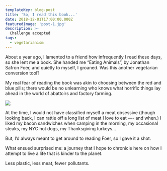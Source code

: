 ```yaml
---
templateKey: blog-post
title: 'So, I read this book...'
date: 2018-12-01T17:00:00.000Z
featuredImage: 'post-1.jpg'
description: >-
  Challenge accepted
tags:
  - vegetarianism
---
```


About a year ago, I lamented to a friend how infrequently I read these days, so she lent me a book. She handed me “Eating Animals”, by Jonathan Safron Foer, and quietly to myself, I groaned. Was this another vegetarian conversion tool?

My real fear of reading the book was akin to choosing between the red and blue pills; there would be no unlearning who knows what horrific things lay ahead in the world of abattoirs and factory farming.

![](/img/post-1.jpg)

At the time, I would not have classified myself a meat obsessive (though looking back, I can rattle off a long list of meat I love to eat —- and when.) I liked my bacon sandwiches when camping in the morning, my occasional steaks, my NYC hot dogs, my Thanksgiving turkeys...

But, I’d always meant to get around to reading Foer, so I gave it a shot.

What ensued surprised me: a journey that I hope to chronicle here on how I attempt to live a life that is kinder to the planet.

Less plastic, less meat, fewer pollutants.
